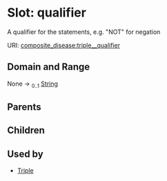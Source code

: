 
# Slot: qualifier


A qualifier for the statements, e.g. "NOT" for negation

URI: [composite_disease:triple__qualifier](http://w3id.org/ontogpt/composite_disease/triple__qualifier)


## Domain and Range

None &#8594;  <sub>0..1</sub> [String](types/String.md)

## Parents


## Children


## Used by

 * [Triple](Triple.md)
